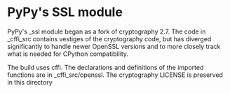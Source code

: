 # PyPy's SSL module

PyPy's _ssl module began as a fork of cryptography 2.7. The code in _cffi_src
contains vestiges of the cryptography code, but has diverged significantly to
handle newer OpenSSL versions and to more closely track what is needed for
CPython compatibility.


The build uses cffi. The declarations and definitions of the imported functions
are in _cffi_src/openssl. The cryptography LICENSE is preserved in this
directory
